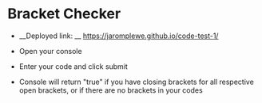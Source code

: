 # Bracket Checker

* __Deployed link: __ https://jaromplewe.github.io/code-test-1/

* Open your console
* Enter your code and click submit
* Console will return "true" if you have closing brackets for all respective open brackets, or if there are no brackets in your codes